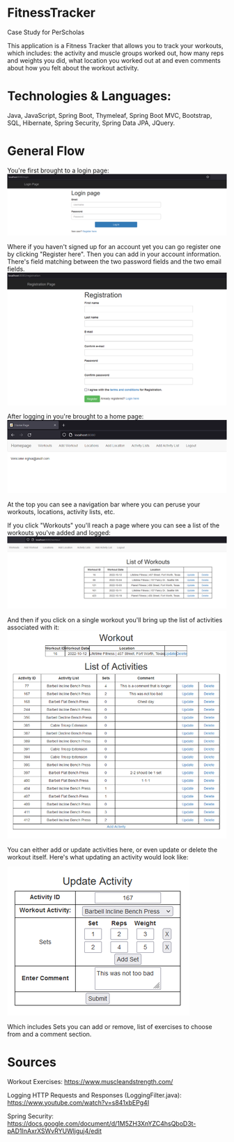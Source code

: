 # FitnessTracker
Case Study for PerScholas 

This application is a Fitness Tracker that allows you to track your workouts, which includes: the activity and muscle groups worked out, how many reps and weights you did, what location you worked out at and even comments about how you felt about the workout activity.

# Technologies & Languages: 
Java, JavaScript, Spring Boot, Thymeleaf, Spring Boot MVC, Bootstrap, SQL, Hibernate, Spring Security, Spring Data JPA, JQuery.

# General Flow
You're first brought to a login page:
![login page](src/main/resources/static/img/login_page.png)


Where if you haven't signed up for an account yet you can go register one by clicking "Register here". Then you can add in your account information. There's field matching between the two password fields and the two email fields.
![register page](src/main/resources/static/img/registration.png)


After logging in you're brought to a home page:
![home page](src/main/resources/static/img/home_page.png)


At the top you can see a navigation bar where you can peruse your workouts, locations, activity lists, etc.

If you click "Workouts" you'll reach a page where you can see a list of the workouts you've added and logged:
![workouts](src/main/resources/static/img/workouts.png)

And then if you click on a single workout you'll bring up the list of activities associated with it:
![single workout with activities](src/main/resources/static/img/single_workout.png)

You can either add or update activities here, or even update or delete the workout itself. Here's what updating an activity would look like:

![updating activity](src/main/resources/static/img/update_activity.png)

Which includes Sets you can add or remove, list of exercises to choose from and a comment section. 

# Sources
Workout Exercises:
https://www.muscleandstrength.com/

Logging HTTP Requests and Responses (LoggingFilter.java):
https://www.youtube.com/watch?v=s841xbEPg4I

Spring Security:
https://docs.google.com/document/d/1M5ZH3XnYZC4hsQboD3t-pAD1InAxrXSWvRYUWljguj4/edit

